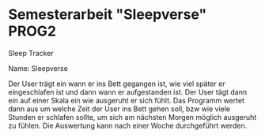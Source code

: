# Semesterarbeit "Sleepverse" PROG2

Sleep Tracker

Name: Sleepverse

Der User trägt ein wann er ins Bett gegangen ist, wie viel später er eingeschlafen ist und dann wann er aufgestanden ist.
Der User tägt dann ein auf einer Skala ein wie ausgeruht er sich fühlt.
Das Programm wertet dann aus um welche Zeit der User ins Bett gehen soll, bzw wie viele Stunden er schlafen sollte, um sich am nächsten Morgen möglich ausgeruht zu fühlen.
Die Auswertung kann nach einer Woche durchgeführt werden.
